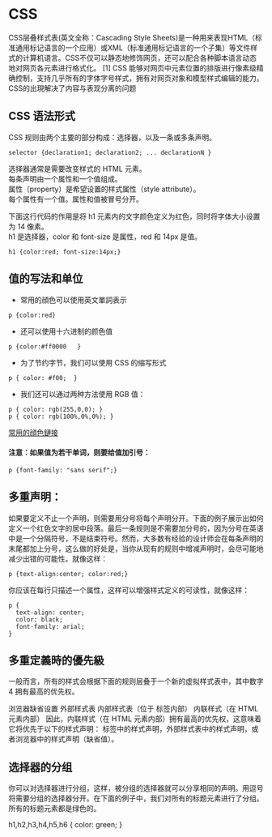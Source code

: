 # CSS  
CSS层叠样式表(英文全称：Cascading Style Sheets)是一种用来表现HTML（标准通用标记语言的一个应用）或XML（标准通用标记语言的一个子集）等文件样式的计算机语言。CSS不仅可以静态地修饰网页，还可以配合各种脚本语言动态地对网页各元素进行格式化。 [1] 
CSS 能够对网页中元素位置的排版进行像素级精确控制，支持几乎所有的字体字号样式，拥有对网页对象和模型样式编辑的能力。  
CSS的出現解决了内容与表现分离的问题  



## CSS 语法形式

CSS 规则由两个主要的部分构成：选择器，以及一条或多条声明。
```
selector {declaration1; declaration2; ... declarationN }
```
选择器通常是需要改变样式的 HTML 元素。  
每条声明由一个属性和一个值组成。  
属性（property）是希望设置的样式属性（style attribute）。  
每个属性有一个值。属性和值被冒号分开。
  
下面这行代码的作用是将 h1 元素内的文字颜色定义为红色，同时将字体大小设置为 14 像素。  
h1 是选择器，color 和 font-size 是属性，red 和 14px 是值。
```
h1 {color:red; font-size:14px;}
```


## 值的写法和单位  
- 常用的顔色可以使用英文單詞表示 
```
p {color:red}
```
- 还可以使用十六进制的颜色值 
```
p {color:#ff0000   }
```

- 为了节约字节，我们可以使用 CSS 的缩写形式 
```
p { color: #f00;  }
```
- 我们还可以通过两种方法使用 RGB 值：
```
p { color: rgb(255,0,0); }
p { color: rgb(100%,0%,0%); }
```


[常用的顔色鏈接](http://www.netyasun.com/home/color.html)  

#### 注意：如果值为若干单词，则要给值加引号：

```
p {font-family: "sans serif";}
```

## 多重声明：
如果要定义不止一个声明，则需要用分号将每个声明分开。下面的例子展示出如何定义一个红色文字的居中段落。最后一条规则是不需要加分号的，因为分号在英语中是一个分隔符号，不是结束符号。然而，大多数有经验的设计师会在每条声明的末尾都加上分号，这么做的好处是，当你从现有的规则中增减声明时，会尽可能地减少出错的可能性。就像这样：

```
p {text-align:center; color:red;}	
```

你应该在每行只描述一个属性，这样可以增强样式定义的可读性，就像这样：
```
p {
  text-align: center;
  color: black;
  font-family: arial;
}
```

## 多重定義時的優先級

一般而言，所有的样式会根据下面的规则层叠于一个新的虚拟样式表中，其中数字 4 拥有最高的优先权。

浏览器缺省设置
外部样式表
内部样式表（位于 <head> 标签内部）
内联样式（在 HTML 元素内部）
因此，内联样式（在 HTML 元素内部）拥有最高的优先权，这意味着它将优先于以下的样式声明：<head> 标签中的样式声明，外部样式表中的样式声明，或者浏览器中的样式声明（缺省值）。

## 选择器的分组
你可以对选择器进行分组，这样，被分组的选择器就可以分享相同的声明。用逗号将需要分组的选择器分开。在下面的例子中，我们对所有的标题元素进行了分组。所有的标题元素都是绿色的。

h1,h2,h3,h4,h5,h6 {
  color: green;
  }
